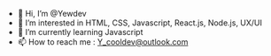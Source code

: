 - 👋 Hi, I’m @Yewdev
- 👀 I’m interested in HTML, CSS, Javascript, React.js, Node.js, UX/UI
- 🌱 I’m currently learning Javascript
- 📫 How to reach me : Y_cooldev@outlook.com
